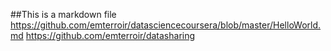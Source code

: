 ##This is a markdown file
https://github.com/emterroir/datasciencecoursera/blob/master/HelloWorld.md
https://github.com/emterroir/datasharing
